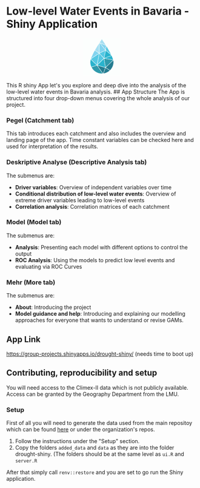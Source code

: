 # Low-level Water Events in Bavaria - Shiny Application
<p align="center">
<img src="drought-shiny/www/icon.png" width="100" height="100" class="center">
</p>
This R shiny App let's you explore and deep dive into the analysis of the low-level water events in Bavaria analysis.
## App Structure
The App is structured into four drop-down menus covering the whole analysis of our project.

### Pegel (Catchment tab)
This tab introduces each catchment and also includes the overview and landing page of the app. Time constant variables can be checked here and used for interpretation of the results.

### Deskriptive Analyse (Descriptive Analysis tab)
The submenus are:
* **Driver variables**: Overview of independent variables over time
* **Conditional distribution of low-level water events**: Overview of extreme driver variables leading to low-level events
* **Correlation analysis**: Correlation matrices of each catchment

### Model (Model tab)
The submenus are:
* **Analysis**: Presenting each model with different options to  control the output
* **ROC Analysis**: Using the models to predict low level events and evaluating via ROC Curves

### Mehr (More tab)
The submenus are:
* **About**: Introducing the project
* **Model guidance and help**: Introducing and explaining our modelling approaches for everyone that wants to understand or revise GAMs.

## App Link
https://group-projects.shinyapps.io/drought-shiny/ 
(needs time to boot up)

## Contributing, reproducibility and setup
You will need access to the Climex-II data which is not publicly available. Access can be granted by the Geography Department from the LMU.
### Setup
First of all you will need to generate the data used from the main repositoy which can be found [here](https://github.com/StatPrak-Droughts/Drought-Project) or under the organization's repos.

1. Follow the instructions under the "Setup" section.
2. Copy the folders `added_data` and `data` as they are into the folder drought-shiny. (The folders should be at the same level as `ui.R` and `server.R`

After that simply call `renv::restore` and you are set to go run the Shiny application.



